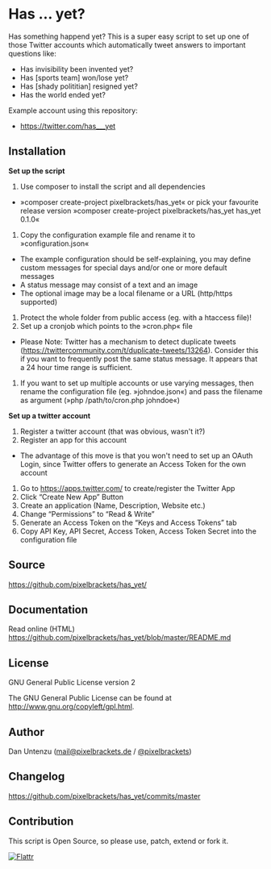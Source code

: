 Has … yet?
==========

Has something happend yet? This is a super easy script to set up one of those Twitter accounts which automatically tweet answers to important questions like:

* Has invisibility been invented yet?
* Has [sports team] won/lose yet?
* Has [shady polititian] resigned yet?
* Has the world ended yet?

Example account using this repository:

* https://twitter.com/has___yet

Installation
------------

**Set up the script**

1. Use composer to install the script and all dependencies
  - »composer create-project pixelbrackets/has_yet« or pick your favourite release version »composer create-project pixelbrackets/has_yet has_yet 0.1.0«
1. Copy the configuration example file and rename it to »configuration.json«
  - The example configuration should be self-explaining, you may define custom messages for special days and/or one or more default messages
  - A status message may consist of a text and an image
  - The optional image may be a local filename or a URL (http/https supported)
1. Protect the whole folder from public access (eg. with a htaccess file)!
1. Set up a cronjob which points to the »cron.php« file
  - Please Note: Twitter has a mechanism to detect duplicate tweets (https://twittercommunity.com/t/duplicate-tweets/13264). Consider this if you want to frequently post the same status message. It appears that a 24 hour time range is sufficient.
1. If you want to set up multiple accounts or use varying messages, then rename the configuration file (eg. »johndoe.json«) and pass the filename as argument (»php /path/to/cron.php johndoe«)

**Set up a twitter account**

1. Register a twitter account (that was obvious, wasn't it?)
1. Register an app for this account
  - The advantage of this move is that you won't need to set up an OAuth Login, since Twitter offers to generate an Access Token for the own account
1. Go to https://apps.twitter.com/ to create/register the Twitter App
1. Click “Create New App” Button
1. Create an application (Name, Description, Website etc.)
1. Change “Permissions” to “Read & Write”
1. Generate an Access Token on the “Keys and Access Tokens” tab
1. Copy API Key, API Secret, Access Token, Access Token Secret into the configuration file

Source
------

https://github.com/pixelbrackets/has_yet/

Documentation
-------------

Read online (HTML) https://github.com/pixelbrackets/has_yet/blob/master/README.md

License
-------

GNU General Public License version 2

The GNU General Public License can be found at http://www.gnu.org/copyleft/gpl.html.

Author
------

Dan Untenzu (<mail@pixelbrackets.de> / [@pixelbrackets](https://github.com/pixelbrackets))

Changelog
---------

https://github.com/pixelbrackets/has_yet/commits/master

Contribution
------------

This script is Open Source, so please use, patch, extend or fork it.

[![Flattr](https://api.flattr.com/button/flattr-badge-large.png)](https://flattr.com/thing/3713801)
